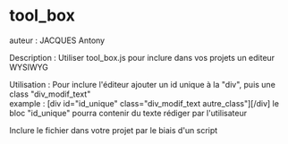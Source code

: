 # tool_box

auteur : JACQUES Antony

Description : Utiliser tool_box.js pour inclure dans vos projets un editeur WYSIWYG

Utilisation : Pour inclure l'éditeur ajouter un id unique à la "div", puis une class "div_modif_text"<br> 
example : [div id="id_unique" class="div_modif_text autre_class"][/div] le bloc "id_unique" pourra contenir du texte rédiger par l'utilisateur
  
  
  Inclure le fichier dans votre projet par le biais d'un script<br> 
</t><script type="text/javascript" src="https://code.jquery.com/jquery-3.3.1.min.js"></script><br> 
<script type="text/javascript"><br> 
		  $(document).ready(function()<br> 
		  {<br> 
			  $.get( "https://raw.githubusercontent.com/Shycin/tool_box/master/tool_box.js", function( data ) {<br> 
          $("body").prepend("<script>"+data+"<\/script>");<br> 
			  });<br> 
		  });<br> 
	  </script><br> 
